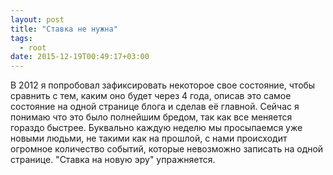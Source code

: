 ```yaml
---
layout: post
title: "Ставка не нужна"
tags:
  - root
date: 2015-12-19T00:49:17+03:00
---
```


В 2012 я попробовал зафиксировать некоторое свое состояние, чтобы сравнить с тем, каким оно будет через 4 года, описав это самое состояние на одной странице блога и сделав её главной. Сейчас я понимаю что это было полнейшим бредом, так как все меняется гораздо быстрее. Буквально каждую неделю мы просыпаемся уже новыми людьми, не такими как на прошлой, с нами происходит огромное количество событий, которые невозможно записать на одной странице. "Ставка на новую эру" упражняется.
